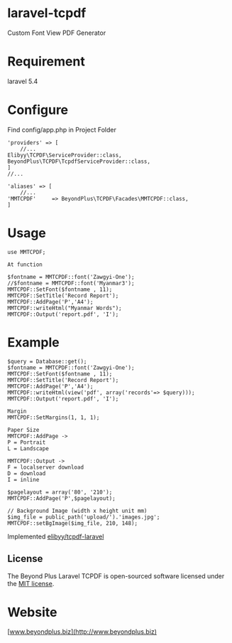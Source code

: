 # laravel-tcpdf
Custom Font View PDF Generator

# Requirement
laravel 5.4

# Configure

Find config/app.php in Project Folder
```
'providers' => [
    //...
Elibyy\TCPDF\ServiceProvider::class,
BeyondPlus\TCPDF\TcpdfServiceProvider::class,
]
//...

'aliases' => [
    //...
'MMTCPDF'     => BeyondPlus\TCPDF\Facades\MMTCPDF::class,
]
```
# Usage
```
use MMTCPDF;

At function

$fontname = MMTCPDF::font('Zawgyi-One');
//$fontname = MMTCPDF::font('Myanmar3');
MMTCPDF::SetFont($fontname , 11);
MMTCPDF::SetTitle('Record Report');
MMTCPDF::AddPage('P','A4');
MMTCPDF::writeHtml("Myanmar Words");
MMTCPDF::Output('report.pdf', 'I');
```
# Example
```
$query = Database::get();
$fontname = MMTCPDF::font('Zawgyi-One');
MMTCPDF::SetFont($fontname , 11);
MMTCPDF::SetTitle('Record Report');
MMTCPDF::AddPage('P','A4');
MMTCPDF::writeHtml(view('pdf', array('records'=> $query)));
MMTCPDF::Output('report.pdf', 'I');
```
```
Margin
MMTCPDF::SetMargins(1, 1, 1);

Paper Size
MMTCPDF::AddPage ->
P = Portrait
L = Landscape

MMTCPDF::Output ->
F = localserver download
D = download
I = inline

$pagelayout = array('80', '210');
MMTCPDF::AddPage('P',$pagelayout);

// Background Image (width x height unit mm)
$img_file = public_path('upload/').'images.jpg';
MMTCPDF::setBgImage($img_file, 210, 148);
```
Implemented [elibyy/tcpdf-laravel](https://packagist.org/packages/elibyy/tcpdf-laravel)

## License

The Beyond Plus Laravel TCPDF is open-sourced software licensed under the [MIT license](http://opensource.org/licenses/MIT).

# Website
[www.beyondplus.biz](http://www.beyondplus.biz)
